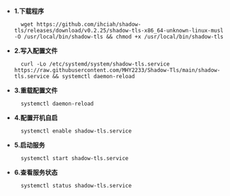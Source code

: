 - **1.下载程序**

        wget https://github.com/ihciah/shadow-tls/releases/download/v0.2.25/shadow-tls-x86_64-unknown-linux-musl -O /usr/local/bin/shadow-tls && chmod +x /usr/local/bin/shadow-tls

- **2.写入配置文件**

        curl -Lo /etc/systemd/system/shadow-tls.service https://raw.githubusercontent.com/MHY2233/Shadow-Tls/main/shadow-tls.service && systemctl daemon-reload

- **3.重载配置文件**

        systemctl daemon-reload


- **4.配置开机自启**

        systemctl enable shadow-tls.service

- **5.启动服务**

        systemctl start shadow-tls.service


- **6.查看服务状态**

        systemctl status shadow-tls.service


